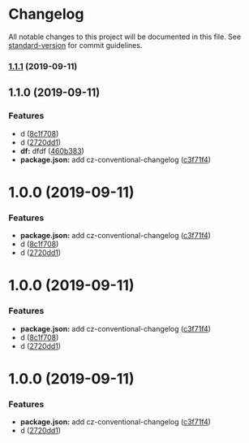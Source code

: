 # Changelog

All notable changes to this project will be documented in this file. See [standard-version](https://github.com/conventional-changelog/standard-version) for commit guidelines.

### [1.1.1](https://github.com/slevin57/vue-directive-kit/compare/v1.1.0...v1.1.1) (2019-09-11)

## 1.1.0 (2019-09-11)


### Features

* d ([8c1f708](https://github.com/slevin57/vue-directive-kit/commit/8c1f708))
* d ([2720dd1](https://github.com/slevin57/vue-directive-kit/commit/2720dd1))
* **df:** dfdf ([460b383](https://github.com/slevin57/vue-directive-kit/commit/460b383))
* **package.json:** add cz-conventional-changelog ([c3f71f4](https://github.com/slevin57/vue-directive-kit/commit/c3f71f4))

<a name="1.0.0"></a>
# 1.0.0 (2019-09-11)


### Features

* **package.json:** add cz-conventional-changelog ([c3f71f4](https://github.com/slevin57/vue-directive-kit/commit/c3f71f4))
* d ([8c1f708](https://github.com/slevin57/vue-directive-kit/commit/8c1f708))
* d ([2720dd1](https://github.com/slevin57/vue-directive-kit/commit/2720dd1))



<a name="1.0.0"></a>
# 1.0.0 (2019-09-11)


### Features

* **package.json:** add cz-conventional-changelog ([c3f71f4](https://github.com/slevin57/vue-directive-kit/commit/c3f71f4))
* d ([8c1f708](https://github.com/slevin57/vue-directive-kit/commit/8c1f708))
* d ([2720dd1](https://github.com/slevin57/vue-directive-kit/commit/2720dd1))



<a name="1.0.0"></a>
# 1.0.0 (2019-09-11)


### Features

* **package.json:** add cz-conventional-changelog ([c3f71f4](https://github.com/slevin57/vue-directive-kit/commit/c3f71f4))
* d ([2720dd1](https://github.com/slevin57/vue-directive-kit/commit/2720dd1))
